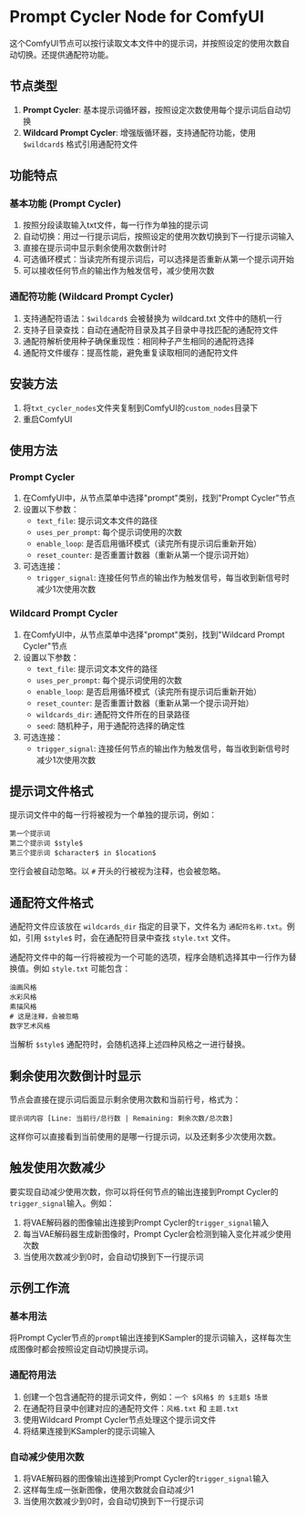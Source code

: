 # Prompt Cycler Node for ComfyUI

这个ComfyUI节点可以按行读取文本文件中的提示词，并按照设定的使用次数自动切换。还提供通配符功能。

## 节点类型

1. **Prompt Cycler**: 基本提示词循环器，按照设定次数使用每个提示词后自动切换
2. **Wildcard Prompt Cycler**: 增强版循环器，支持通配符功能，使用 `$wildcard$` 格式引用通配符文件

## 功能特点

### 基本功能 (Prompt Cycler)
1. 按照分段读取输入txt文件，每一行作为单独的提示词
2. 自动切换：用过一行提示词后，按照设定的使用次数切换到下一行提示词输入
3. 直接在提示词中显示剩余使用次数倒计时
4. 可选循环模式：当读完所有提示词后，可以选择是否重新从第一个提示词开始
5. 可以接收任何节点的输出作为触发信号，减少使用次数

### 通配符功能 (Wildcard Prompt Cycler)
1. 支持通配符语法：`$wildcard$` 会被替换为 wildcard.txt 文件中的随机一行
2. 支持子目录查找：自动在通配符目录及其子目录中寻找匹配的通配符文件
3. 通配符解析使用种子确保重现性：相同种子产生相同的通配符选择
4. 通配符文件缓存：提高性能，避免重复读取相同的通配符文件

## 安装方法

1. 将`txt_cycler_nodes`文件夹复制到ComfyUI的`custom_nodes`目录下
2. 重启ComfyUI

## 使用方法

### Prompt Cycler
1. 在ComfyUI中，从节点菜单中选择"prompt"类别，找到"Prompt Cycler"节点
2. 设置以下参数：
   - `text_file`: 提示词文本文件的路径
   - `uses_per_prompt`: 每个提示词使用的次数
   - `enable_loop`: 是否启用循环模式（读完所有提示词后重新开始）
   - `reset_counter`: 是否重置计数器（重新从第一个提示词开始）
3. 可选连接：
   - `trigger_signal`: 连接任何节点的输出作为触发信号，每当收到新信号时减少1次使用次数

### Wildcard Prompt Cycler
1. 在ComfyUI中，从节点菜单中选择"prompt"类别，找到"Wildcard Prompt Cycler"节点
2. 设置以下参数：
   - `text_file`: 提示词文本文件的路径
   - `uses_per_prompt`: 每个提示词使用的次数
   - `enable_loop`: 是否启用循环模式（读完所有提示词后重新开始）
   - `reset_counter`: 是否重置计数器（重新从第一个提示词开始）
   - `wildcards_dir`: 通配符文件所在的目录路径
   - `seed`: 随机种子，用于通配符选择的确定性
3. 可选连接：
   - `trigger_signal`: 连接任何节点的输出作为触发信号，每当收到新信号时减少1次使用次数

## 提示词文件格式

提示词文件中的每一行将被视为一个单独的提示词，例如：

```
第一个提示词
第二个提示词 $style$
第三个提示词 $character$ in $location$
```

空行会被自动忽略。以 `#` 开头的行被视为注释，也会被忽略。

## 通配符文件格式

通配符文件应该放在 `wildcards_dir` 指定的目录下，文件名为 `通配符名称.txt`。例如，引用 `$style$` 时，会在通配符目录中查找 `style.txt` 文件。

通配符文件中的每一行将被视为一个可能的选项，程序会随机选择其中一行作为替换值。例如 `style.txt` 可能包含：

```
油画风格
水彩风格
素描风格
# 这是注释，会被忽略
数字艺术风格
```

当解析 `$style$` 通配符时，会随机选择上述四种风格之一进行替换。

## 剩余使用次数倒计时显示

节点会直接在提示词后面显示剩余使用次数和当前行号，格式为：
```
提示词内容 [Line: 当前行/总行数 | Remaining: 剩余次数/总次数]
```

这样你可以直接看到当前使用的是哪一行提示词，以及还剩多少次使用次数。

## 触发使用次数减少

要实现自动减少使用次数，你可以将任何节点的输出连接到Prompt Cycler的`trigger_signal`输入。例如：

1. 将VAE解码器的图像输出连接到Prompt Cycler的`trigger_signal`输入
2. 每当VAE解码器生成新图像时，Prompt Cycler会检测到输入变化并减少使用次数
3. 当使用次数减少到0时，会自动切换到下一行提示词

## 示例工作流

### 基本用法
将Prompt Cycler节点的`prompt`输出连接到KSampler的提示词输入，这样每次生成图像时都会按照设定自动切换提示词。

### 通配符用法
1. 创建一个包含通配符的提示词文件，例如：`一个 $风格$ 的 $主题$ 场景`
2. 在通配符目录中创建对应的通配符文件：`风格.txt` 和 `主题.txt`
3. 使用Wildcard Prompt Cycler节点处理这个提示词文件
4. 将结果连接到KSampler的提示词输入

### 自动减少使用次数
1. 将VAE解码器的图像输出连接到Prompt Cycler的`trigger_signal`输入
2. 这样每生成一张新图像，使用次数就会自动减少1
3. 当使用次数减少到0时，会自动切换到下一行提示词 